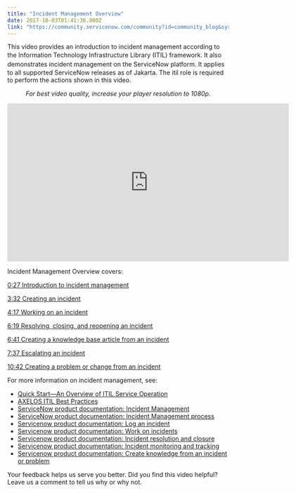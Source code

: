 ```yaml
---
title: "Incident Management Overview"
date: 2017-10-03T01:41:36.000Z
link: "https://community.servicenow.com/community?id=community_blog&sys_id=5b5de629dbd0dbc01dcaf3231f9619d0"
---
```

<p>This video provides an introduction to incident management according to the Information<span style="line-height: 1.5;"> Technology Infrastructure Library (ITIL) framework. It also demonstrates incident management on the ServiceNow platform. It a</span>pplies to all supported ServiceNow releases as of Jakarta. The itil role is required to perform the actions shown in this video.</p><p></p><p style="text-align: center;"><em>For best video quality, increase your player resolution to 1080p.</em></p><p></p><p><iframe frameborder="0" height="360" src="https://www.youtube.com/embed/ryxjWBOq3sQ?rel=0" width="640">
</iframe></p><p></p><p>Incident Management Overview covers:</p><p><a title="outu.be/ryxjWBOq3sQ?t=27s" href="https://youtu.be/ryxjWBOq3sQ?t=27s">0:27 Introduction to incident management</a></p><p><a title="outu.be/ryxjWBOq3sQ?t=3m32s" href="https://youtu.be/ryxjWBOq3sQ?t=3m32s">3:32 Creating an incident</a></p><p><a title="outu.be/ryxjWBOq3sQ?t=4m17s" href="https://youtu.be/ryxjWBOq3sQ?t=4m17s">4:17 Working on an incident</a></p><p><a title="outu.be/ryxjWBOq3sQ?t=6m19s" href="https://youtu.be/ryxjWBOq3sQ?t=6m19s">6:19 Resolving, closing, and reopening an incident</a></p><p><a title="outu.be/ryxjWBOq3sQ?t=6m41s" href="https://youtu.be/ryxjWBOq3sQ?t=6m41s">6:41 Creating a knowledge base article from an incident</a></p><p><a title="outu.be/ryxjWBOq3sQ?t=7m37s" href="https://youtu.be/ryxjWBOq3sQ?t=7m37s">7:37 Escalating an incident</a></p><p><a title="outu.be/ryxjWBOq3sQ?t=10m42s" href="https://youtu.be/ryxjWBOq3sQ?t=10m42s">10:42 Creating a problem or change from an incident</a></p><p></p><p>For more information on incident management, see:</p><ul><li><a title="ww.servicenow.com/content/dam/servicenow/documents/ebook/ebk-it-infrastructure-library-overview-service-operation.pdf" href="https://www.servicenow.com/content/dam/servicenow/documents/ebook/ebk-it-infrastructure-library-overview-service-operation.pdf">Quick Start—An Overview of ITIL Service Operation</a></li><li><a title="ww.axelos.com/best-practice-solutions/itil" href="https://www.axelos.com/best-practice-solutions/itil">AXELOS ITIL Best Practices</a></li><li><a title="ocs.servicenow.com/bundle/jakarta-it-service-management/page/product/incident-management/concept/c_IncidentManagement.html" href="https://docs.servicenow.com/bundle/jakarta-it-service-management/page/product/incident-management/concept/c_IncidentManagement.html">ServiceNow product documentation: Incident Management</a></li><li><a title="ocs.servicenow.com/bundle/jakarta-it-service-management/page/product/incident-management/concept/incident-management-process.html" href="https://docs.servicenow.com/bundle/jakarta-it-service-management/page/product/incident-management/concept/incident-management-process.html">ServiceNow product documentation: Incident Management process</a></li><li><a title="ocs.servicenow.com/bundle/jakarta-it-service-management/page/product/incident-management/task/log-incident.html" href="https://docs.servicenow.com/bundle/jakarta-it-service-management/page/product/incident-management/task/log-incident.html">Servicenow product documentation: Log an incident</a></li><li><a title="ocs.servicenow.com/bundle/jakarta-it-service-management/page/product/incident-management/concept/work-on-incidents.html" href="https://docs.servicenow.com/bundle/jakarta-it-service-management/page/product/incident-management/concept/work-on-incidents.html">Servicenow product documentation: Work on incidents</a></li><li><a title="ocs.servicenow.com/bundle/jakarta-it-service-management/page/product/incident-management/concept/c_IncidentResolutionAndRecovery.html" href="https://docs.servicenow.com/bundle/jakarta-it-service-management/page/product/incident-management/concept/c_IncidentResolutionAndRecovery.html">Servicenow product documentation: Incident resolution and closure</a></li><li><a title="ocs.servicenow.com/bundle/jakarta-it-service-management/page/product/incident-management/concept/incident-monitor-track.html" href="https://docs.servicenow.com/bundle/jakarta-it-service-management/page/product/incident-management/concept/incident-monitor-track.html">Servicenow product documentation: Incident monitoring and tracking</a></li><li><a title="ocs.servicenow.com/bundle/jakarta-servicenow-platform/page/product/knowledge-management/task/t_ApproveKnowledgeSubmission.html" href="https://docs.servicenow.com/bundle/jakarta-servicenow-platform/page/product/knowledge-management/task/t_ApproveKnowledgeSubmission.html">Servicenow product documentation: Create knowledge from an incident or problem</a></li></ul><p></p><p>Your feedback helps us serve you better. Did you find this video helpful? Leave us a comment to tell us why or why not.</p>